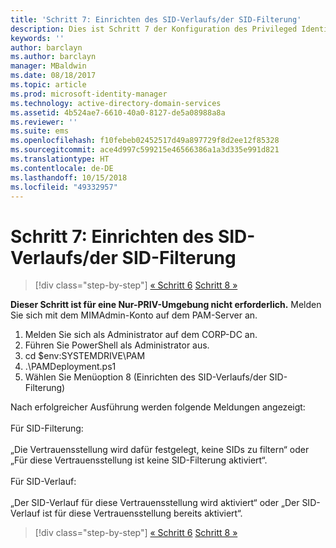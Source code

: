 ```yaml
---
title: 'Schritt 7: Einrichten des SID-Verlaufs/der SID-Filterung'
description: Dies ist Schritt 7 der Konfiguration des Privileged Identity Managers mithilfe von Skripts. In diesem Schritt wird die Einrichtung des SID-Verlaufs bzw. der SID-Filterung erläutert.
keywords: ''
author: barclayn
ms.author: barclayn
manager: MBaldwin
ms.date: 08/18/2017
ms.topic: article
ms.prod: microsoft-identity-manager
ms.technology: active-directory-domain-services
ms.assetid: 4b524ae7-6610-40a0-8127-de5a08988a8a
ms.reviewer: ''
ms.suite: ems
ms.openlocfilehash: f10febeb02452517d49a897729f8d2ee12f85328
ms.sourcegitcommit: ace4d997c599215e46566386a1a3d335e991d821
ms.translationtype: HT
ms.contentlocale: de-DE
ms.lasthandoff: 10/15/2018
ms.locfileid: "49332957"
---
```

# <a name="step-7-set-up-sid-historysid-filtering"></a>Schritt 7: Einrichten des SID-Verlaufs/der SID-Filterung

> [!div class="step-by-step"]
> [« Schritt 6](sp1-step6-setup-pam-trust.md)
> [Schritt 8 »](sp1-step8-pam-deployment-verification.md)

**Dieser Schritt ist für eine Nur-PRIV-Umgebung nicht erforderlich.** Melden Sie sich mit dem MIMAdmin-Konto auf dem PAM-Server an.

1. Melden Sie sich als Administrator auf dem CORP-DC an.
2. Führen Sie PowerShell als Administrator aus.
3. cd $env:SYSTEMDRIVE\PAM
4. .\PAMDeployment.ps1
5. Wählen Sie Menüoption 8 (Einrichten des SID-Verlaufs/der SID-Filterung)

Nach erfolgreicher Ausführung werden folgende Meldungen angezeigt:<br/></br>
Für SID-Filterung: <br/></br>
„Die Vertrauensstellung wird dafür festgelegt, keine SIDs zu filtern“ oder „Für diese Vertrauensstellung ist keine SID-Filterung aktiviert“. </br></br>
Für SID-Verlauf: </br></br>
„Der SID-Verlauf für diese Vertrauensstellung wird aktiviert“ oder „Der SID-Verlauf ist für diese Vertrauensstellung bereits aktiviert“.

> [!div class="step-by-step"]
> [« Schritt 6](sp1-step6-setup-pam-trust.md)
> [Schritt 8 »](sp1-step8-pam-deployment-verification.md)
